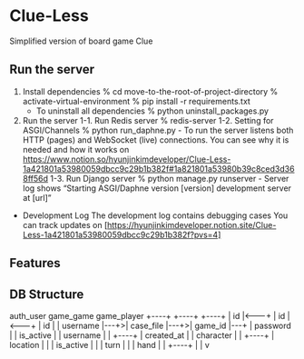 # Clue-Less
Simplified version of board game Clue

## Run the server
1. Install dependencies
% cd move-to-the-root-of-project-directory
% activate-virtual-environment
% pip install -r requirements.txt
    - To uninstall all dependencies
    % python uninstall_packages.py
2. Run the server
    1-1. Run Redis server
        % redis-server
    1-2. Setting for ASGI/Channels
        % python run_daphne.py
        - To run the server listens both HTTP (pages) and WebSocket (live) connections.
            You can see why it is needed and how it works on https://www.notion.so/hyunjinkimdeveloper/Clue-Less-1a421801a53980059dbcc9c29b1b382f#1a821801a53980b39c8ced3d368ff56d
    1-3. Run Django server
        % python manage.py runserver
        - Server log shows “Starting ASGI/Daphne version [version] development server at [url]”
- Development Log
    The development log contains debugging cases
    You can track updates on [https://hyunjinkimdeveloper.notion.site/Clue-Less-1a421801a53980059dbcc9c29b1b382f?pvs=4]

## Features

## DB Structure
auth_user        game_game          game_player
+----+           +----+             +----+
| id |<---+      | id |<---+        | id |
| username |---+>| case_file  |---+>| game_id   |---+
| password |     | is_active  |     | username  |   |
+----+           | created_at |     | character |   |
                 +----+             | location  |   |
                                    | is_active |   |
                                    | turn      |   |
                                    | hand      |   |
                                    +----+      |   |
                                                    v